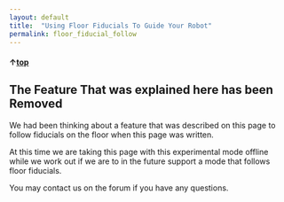 ```yaml
---
layout: default
title:  "Using Floor Fiducials To Guide Your Robot"
permalink: floor_fiducial_follow
---
```


#### &uarr;[top](https://ubiquityrobotics.github.io/learn/)

## The Feature That was explained here has been Removed
We had been thinking about a feature that was described on this page to follow fiducials on the floor when this page was written.

At this time we are taking this page with this experimental mode offline while we work out if we are to in the future support a mode that follows floor fiducials.

You may contact us on the forum if you have any questions.
